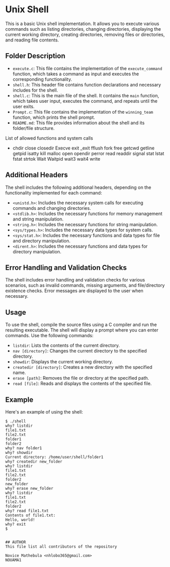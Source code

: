 # Unix Shell

This is a basic Unix shell implementation. It allows you to execute various commands such as listing directories, changing directories, displaying the current working directory, creating directories, removing files or directories, and reading file contents.

## Folder Description

- `execute.c`: This file contains the implementation of the `execute_command` function, which takes a command as input and executes the corresponding functionality.
- `shell.h`: This header file contains function declarations and necessary includes for the shell.
- `shell.c`: This is the main file of the shell. It contains the `main` function, which takes user input, executes the command, and repeats until the user exits.
- `Prompt.c`: This file contains the implementation of the `winning_team` function, which prints the shell prompt.
- `README.md`: This file provides information about the shell and its folder/file structure.


List of allowed functions and system calls
* chdir 
close 
closedir 
Execve
exit 
_exit 
fflush 
fork 
free 
getcwd 
getline 
getpid 
isatty 
kill 
malloc 
open 
opendir 
perror 
read 
readdir 
signal 
stat 
lstat 
fstat 
strtok 
Wait
Waitpid
wait3 
wait4 
write 

## Additional Headers

The shell includes the following additional headers, depending on the functionality implemented for each command:

- `<unistd.h>`: Includes the necessary system calls for executing commands and changing directories.
- `<stdlib.h>`: Includes the necessary functions for memory management and string manipulation.
- `<string.h>`: Includes the necessary functions for string manipulation.
- `<sys/types.h>`: Includes the necessary data types for system calls.
- `<sys/stat.h>`: Includes the necessary functions and data types for file and directory manipulation.
- `<dirent.h>`: Includes the necessary functions and data types for directory manipulation.

## Error Handling and Validation Checks

The shell includes error handling and validation checks for various scenarios, such as invalid commands, missing arguments, and file/directory existence checks. Error messages are displayed to the user when necessary.

## Usage

To use the shell, compile the source files using a C compiler and run the resulting executable. The shell will display a prompt where you can enter commands. Use the following commands:

- `listdir`: Lists the contents of the current directory.
- `nav [directory]`: Changes the current directory to the specified directory.
- `showdir`: Displays the current working directory.
- `createdir [directory]`: Creates a new directory with the specified name.
- `erase [path]`: Removes the file or directory at the specified path.
- `read [file]`: Reads and displays the contents of the specified file.


## Example

Here's an example of using the shell:

```
$ ./shell
why? listdir
file1.txt
file2.txt
folder1
folder2
why? nav folder1
why? showdir
Current directory: /home/user/shell/folder1
why? createdir new_folder
why? listdir
file1.txt
file2.txt
folder2
new_folder
why? erase new_folder
why? listdir
file1.txt
file2.txt
folder2
why? read file1.txt
Contents of file1.txt:
Hello, world!
why? exit
$


## AUTHOR
This file list all contributors of the repository

Novice Mathebula <nhlobo365@gmail.com>
NOUAMA1
